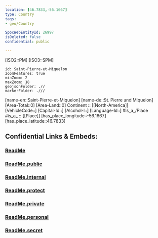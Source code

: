 ```yaml
---
location: [46.7833,-56.1667] 
type: Country
tags:
- geo/Country

SpocWebEntityId: 26997
isDeleted: false
confidential: public

---
```

[ISO2::PM] 
[ISO3::SPM] 

```leaflet
id: Saint-Pierre-et-Miquelon
zoomFeatures: true 
minZoom: 2 
maxZoom: 18
geojsonFolder: .//
markerFolder: .///
```

[name-en::Saint-Pierre-et-Miquelon] 
[name-de::St. Pierre und Miquelon] 
[Area-Total::0] 
[Area-Land::0] 
Continent :: [[North-America]]  
[VehicleCode::] 
[Capital-Id::] 
[Alcohol-l::] 
[Language-Id::] 
#is_a_/Place  
#is_a_ :: [[Place]] 
[has_place_longitude::-56.1667] 
[has_place_latitude::46.7833] 


## Confidential Links & Embeds: 

### [ReadMe](/_Standards/Earth/Continent/America~North/Saint-Pierre-et-Miquelon/ReadMe.md) 

### [ReadMe.public](/_public/Earth/Continent/America~North/Saint-Pierre-et-Miquelon/ReadMe.public.md) 

### [ReadMe.internal](/_internal/Earth/Continent/America~North/Saint-Pierre-et-Miquelon/ReadMe.internal.md) 

### [ReadMe.protect](/_protect/Earth/Continent/America~North/Saint-Pierre-et-Miquelon/ReadMe.protect.md) 

### [ReadMe.private](/_private/Earth/Continent/America~North/Saint-Pierre-et-Miquelon/ReadMe.private.md) 

### [ReadMe.personal](/_personal/Earth/Continent/America~North/Saint-Pierre-et-Miquelon/ReadMe.personal.md) 

### [ReadMe.secret](/_secret/Earth/Continent/America~North/Saint-Pierre-et-Miquelon/ReadMe.secret.md)

